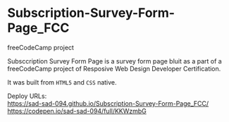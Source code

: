 # Subscription-Survey-Form-Page_FCC
freeCodeCamp project


Subsccription Survey Form Page is a survey form page bluit as a part of a freeCodeCamp project of Resposive Web Design Developer Certification.

It was built from `HTML5` and `CSS` native.

Deploy URLs: <br>
https://sad-sad-094.github.io/Subscription-Survey-Form-Page_FCC/ <br>
https://codepen.io/sad-sad-094/full/KKWzmbG
